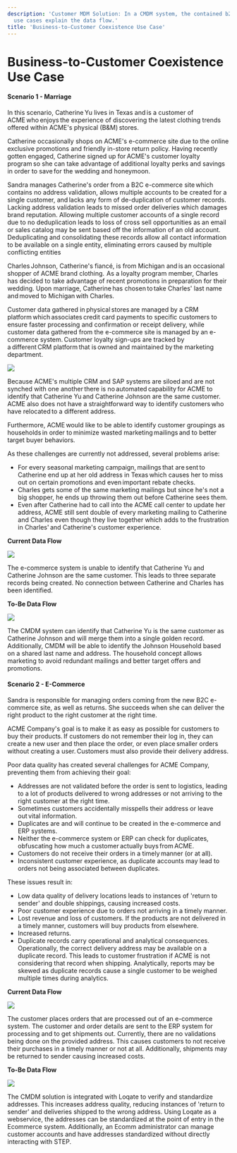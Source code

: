 ```yaml
---
description: 'Customer MDM Solution: In a CMDM system, the contained b2c
  use cases explain the data flow.'
title: 'Business-to-Customer Coexistence Use Case'
---
```


Business-to-Customer Coexistence Use Case
=========================================

#### Scenario 1 - Marriage

In this scenario, Catherine Yu lives in Texas and is a customer of
ACME who enjoys the experience of discovering the latest clothing trends
offered within ACME's physical (B&M) stores.

Catherine occasionally shops on ACME's e-commerce site due to the online
exclusive promotions and friendly in-store return policy. Having
recently gotten engaged, Catherine signed up for ACME's customer loyalty
program so she can take advantage of additional loyalty perks and
savings in order to save for the wedding and honeymoon.

Sandra manages Catherine's order from a B2C e-commerce site which
contains no address validation, allows multiple accounts to be created
for a single customer, and lacks any form of de-duplication of customer
records. Lacking address validation leads to missed order deliveries
which damages brand reputation. Allowing multiple customer accounts of a
single record due to no deduplication leads to loss of cross sell
opportunities as an email or sales catalog may be sent based off the
information of an old account. Deduplicating and consolidating these
records allow all contact information to be available on a single
entity, eliminating errors caused by multiple conflicting entities

Charles Johnson, Catherine's fiancé, is from Michigan and is an
occasional shopper of ACME brand clothing.  As a loyalty program member,
Charles has decided to take advantage of recent promotions in
preparation for their wedding. Upon marriage, Catherine has
chosen to take Charles' last name and moved to Michigan with Charles.

Customer data gathered in physical stores are managed by a CRM
platform which associates credit card payments to specific customers to
ensure faster processing and confirmation or receipt delivery, while
customer data gathered from the e-commerce site is managed by an
e-commerce system. Customer loyalty sign-ups are tracked by
a different CRM platform that is owned and maintained by the marketing
department.

![](../../../../../Resources/Images/Solution%20Enablement/CMDM/Data%20Flow/Use%20Case%204a.png)

Because ACME's multiple CRM and SAP systems are siloed and are not
synched with one another there is no automated capability for ACME to
identify that Catherine Yu and Catherine Johnson are the same customer. 
ACME also does not have a straightforward way to identify customers who
have relocated to a different address.

Furthermore, ACME would like to be able to identify customer groupings
as households in order to minimize wasted marketing mailings and to
better target buyer behaviors.

As these challenges are currently not addressed, several problems arise:

-   For every seasonal marketing campaign, mailings that are sent to
    Catherine end up at her old address in Texas which causes her to
    miss out on certain promotions and even important rebate checks.
-   Charles gets some of the same marketing mailings but since he's not
    a big shopper, he ends up throwing them out before Catherine sees
    them.
-   Even after Catherine had to call into the ACME call center to update
    her address, ACME still sent double of every marketing mailing to
    Catherine and Charles even though they live together which adds to
    the frustration in Charles' and Catherine's customer experience.

**Current Data Flow**

![](../../../../../Resources/Images/Solution%20Enablement/CMDM/Data%20Flow/Use%20Case%204b.png)

The e-commerce system is unable to identify that Catherine Yu and
Catherine Johnson are the same customer. This leads to three separate
records being created. No connection between Catherine and Charles has
been identified.

**To-Be Data Flow**

![](../../../../../Resources/Images/Solution%20Enablement/CMDM/Data%20Flow/Use%20Case%204c.png)

The CMDM system can identify that Catherine Yu is the same customer as
Catherine Johnson and will merge them into a single golden record.
Additionally, CMDM will be able to identify the Johnson Household based
on a shared last name and address. The household concept allows
marketing to avoid redundant mailings and better target offers and
promotions.

#### Scenario 2 - E-Commerce

Sandra is responsible for managing orders coming from the new B2C
e-commerce site, as well as returns. She succeeds when she can deliver
the right product to the right customer at the right time.

ACME Company's goal is to make it as easy as possible for customers to
buy their products. If customers do not remember their log in, they can
create a new user and then place the order, or even place smaller orders
without creating a user. Customers must also provide their delivery
address.

Poor data quality has created several challenges for ACME Company,
preventing them from achieving their goal:

-   Addresses are not validated before the order is sent to logistics,
    leading to a lot of products delivered to wrong addresses or not
    arriving to the right customer at the right time.
-   Sometimes customers accidentally misspells their address or leave
    out vital information.
-   Duplicates are and will continue to be created in the e-commerce and
    ERP systems.
-   Neither the e-commerce system or ERP can check for duplicates,
    obfuscating how much a customer actually buys from ACME.
-   Customers do not receive their orders in a timely manner (or at
    all).
-   Inconsistent customer experience, as duplicate accounts may lead to
    orders not being associated between duplicates.

These issues result in:

-   Low data quality of delivery locations leads to instances of
    \'return to sender\' and double shippings, causing increased costs.
-   Poor customer experience due to orders not arriving in a timely
    manner.
-   Lost revenue and loss of customers. If the products are not
    delivered in a timely manner, customers will buy products from
    elsewhere.
-   Increased returns.
-   Duplicate records carry operational and analytical consequences.
    Operationally, the correct delivery address may be available on a
    duplicate record. This leads to customer frustration if ACME is not
    considering that record when shipping. Analytically, reports may be
    skewed as duplicate records cause a single customer to be weighed
    multiple times during analytics.

**Current Data Flow**

![](../../../../../Resources/Images/Solution%20Enablement/CMDM/Data%20Flow/Use%20Case%205a.png)

The customer places orders that are processed out of an e-commerce
system. The customer and order details are sent to the ERP system for
processing and to get shipments out. Currently, there are no validations
being done on the provided address. This causes customers to not receive
their purchases in a timely manner or not at all. Additionally,
shipments may be returned to sender causing increased costs.

**To-Be Data Flow**

![](../../../../../Resources/Images/Solution%20Enablement/CMDM/Data%20Flow/Use%20Case%205b.png)

The CMDM solution is integrated with Loqate to verify and standardize
addresses. This increases address quality, reducing instances of
\'return to sender\' and deliveries shipped to the wrong address. Using
Loqate as a webservice, the addresses can be standardized at the point
of entry in the Ecommerce system. Additionally, an Ecomm administrator
can manage customer accounts and have addresses standardized without
directly interacting with STEP.
